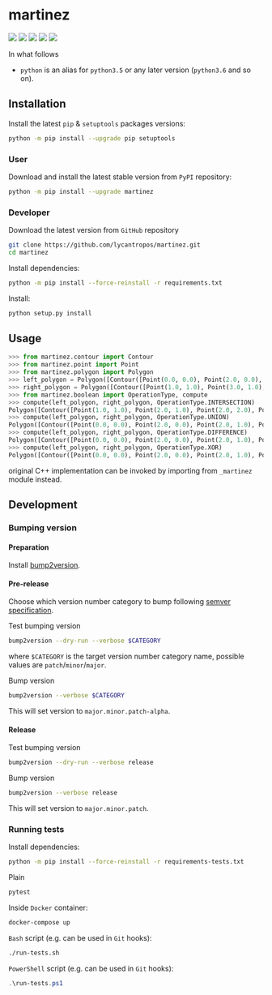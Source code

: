 martinez
========

[![](https://travis-ci.com/lycantropos/martinez.svg?branch=master)](https://travis-ci.com/lycantropos/martinez "Travis CI")
[![](https://dev.azure.com/lycantropos/martinez/_apis/build/status/lycantropos.martinez?branchName=master)](https://dev.azure.com/lycantropos/martinez/_build/latest?definitionId=15&branchName=master "Azure Pipelines")
[![](https://codecov.io/gh/lycantropos/martinez/branch/master/graph/badge.svg)](https://codecov.io/gh/lycantropos/martinez "Codecov")
[![](https://img.shields.io/github/license/lycantropos/martinez.svg)](https://github.com/lycantropos/martinez/blob/master/LICENSE "License")
[![](https://badge.fury.io/py/martinez.svg)](https://badge.fury.io/py/martinez "PyPI")

In what follows
- `python` is an alias for `python3.5` or any later
version (`python3.6` and so on).

Installation
------------

Install the latest `pip` & `setuptools` packages versions:
```bash
python -m pip install --upgrade pip setuptools
```

### User

Download and install the latest stable version from `PyPI` repository:
```bash
python -m pip install --upgrade martinez
```

### Developer

Download the latest version from `GitHub` repository
```bash
git clone https://github.com/lycantropos/martinez.git
cd martinez
```

Install dependencies:
```bash
python -m pip install --force-reinstall -r requirements.txt
```

Install:
```bash
python setup.py install
```

Usage
-----

```python
>>> from martinez.contour import Contour
>>> from martinez.point import Point
>>> from martinez.polygon import Polygon
>>> left_polygon = Polygon([Contour([Point(0.0, 0.0), Point(2.0, 0.0), Point(2.0, 2.0), Point(0.0, 2.0)], [], True)])
>>> right_polygon = Polygon([Contour([Point(1.0, 1.0), Point(3.0, 1.0), Point(3.0, 3.0), Point(1.0, 3.0)], [], True)])
>>> from martinez.boolean import OperationType, compute
>>> compute(left_polygon, right_polygon, OperationType.INTERSECTION)
Polygon([Contour([Point(1.0, 1.0), Point(2.0, 1.0), Point(2.0, 2.0), Point(1.0, 2.0)], [], True)])
>>> compute(left_polygon, right_polygon, OperationType.UNION)
Polygon([Contour([Point(0.0, 0.0), Point(2.0, 0.0), Point(2.0, 1.0), Point(3.0, 1.0), Point(3.0, 3.0), Point(1.0, 3.0), Point(1.0, 2.0), Point(0.0, 2.0)], [], True)])
>>> compute(left_polygon, right_polygon, OperationType.DIFFERENCE)
Polygon([Contour([Point(0.0, 0.0), Point(2.0, 0.0), Point(2.0, 1.0), Point(1.0, 1.0), Point(1.0, 2.0), Point(0.0, 2.0)], [], True)])
>>> compute(left_polygon, right_polygon, OperationType.XOR)
Polygon([Contour([Point(0.0, 0.0), Point(2.0, 0.0), Point(2.0, 1.0), Point(1.0, 1.0), Point(1.0, 2.0), Point(0.0, 2.0)], [], True), Contour([Point(1.0, 2.0), Point(2.0, 2.0), Point(2.0, 1.0), Point(3.0, 1.0), Point(3.0, 3.0), Point(1.0, 3.0)], [], True)])

```
original C++ implementation can be invoked by importing from `_martinez` module instead.

Development
-----------

### Bumping version

#### Preparation

Install
[bump2version](https://github.com/c4urself/bump2version#installation).

#### Pre-release

Choose which version number category to bump following [semver
specification](http://semver.org/).

Test bumping version
```bash
bump2version --dry-run --verbose $CATEGORY
```

where `$CATEGORY` is the target version number category name, possible
values are `patch`/`minor`/`major`.

Bump version
```bash
bump2version --verbose $CATEGORY
```

This will set version to `major.minor.patch-alpha`. 

#### Release

Test bumping version
```bash
bump2version --dry-run --verbose release
```

Bump version
```bash
bump2version --verbose release
```

This will set version to `major.minor.patch`.

### Running tests

Install dependencies:
```bash
python -m pip install --force-reinstall -r requirements-tests.txt
```

Plain
```bash
pytest
```

Inside `Docker` container:
```bash
docker-compose up
```

`Bash` script (e.g. can be used in `Git` hooks):
```bash
./run-tests.sh
```

`PowerShell` script (e.g. can be used in `Git` hooks):
```powershell
.\run-tests.ps1
```
